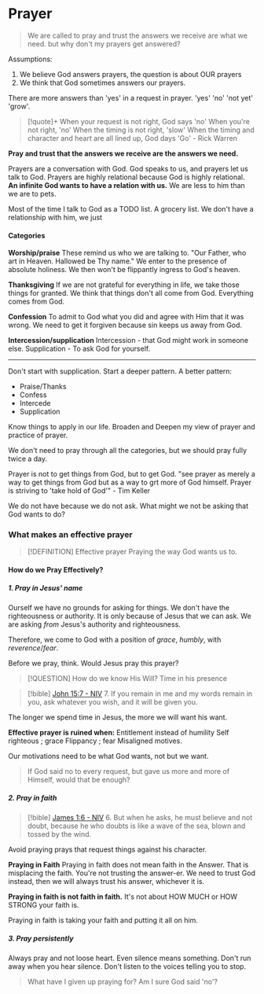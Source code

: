 # Prayer
> We are called to pray and trust the answers we receive are what we need. but why don't my prayers get answered? 

Assumptions: 
1. We believe God answers prayers, the question is about OUR prayers
2. We think that God sometimes answers our prayers.

There are more answers than 'yes' in a request in prayer. 'yes' 'no' 'not yet' 'grow'. 
> [!quote]+
> When your request is not right, God says 'no'
> When you're not right, 'no'
> When the timing is not right, 'slow'
> When the timing and character and heart are all lined up, God days 'Go'
 \- Rick Warren

**Pray and trust that the answers we receive are the answers we need.** 

Prayers are a conversation with God. God speaks to us, and prayers let us talk to God. Prayers are highly relational because God is highly relational. 
**An infinite God wants to have a relation with us.** 
We are less to him than we are to pets. 

Most of the time I talk to God as a TODO list. A grocery list. We don't have a relationship with him, we just 
#### Categories
**Worship/praise**
These remind us who we are talking to. "Our Father, who art in Heaven. Hallowed be Thy name." We enter to the presence of absolute holiness. We then won't be flippantly ingress to God's heaven. 

**Thanksgiving**
If we are not grateful for everything in life, we take those things for granted. We think that things don't all come from God. Everything comes from God. 

**Confession**
To admit to God what you did and agree with Him that it was wrong. We need to get it forgiven because sin keeps us away from God. 

**Intercession/supplication**
Intercession - that God might work in someone else. 
Supplication - To ask God for yourself. 

---
Don't start with supplication. Start a deeper pattern. 
A better pattern:
- Praise/Thanks
- Confess
- Intercede
- Supplication

Know things to apply in our life. 
Broaden and Deepen my view of prayer and practice of prayer. 

We don't need to pray through all the categories, but we should pray fully twice a day. 

Prayer is not to get things from God, but to get God. 
"see prayer as merely a way to get things from God but as a way to grt more of God himself. Prayer is striving to 'take hold of God'" - Tim Keller

We do not have because we do not ask. What might we not be asking that God wants to do?
### What makes an effective prayer
> [!DEFINITION] Effective prayer
> Praying the way God wants us to.

#### How do we Pray Effectively?
##### 1. Pray in Jesus' name
Ourself we have no grounds for asking for things. We don't have the righteousness or authority. It is only because of Jesus that we can ask. We are asking *from* Jesus's authority and righteousness. 

Therefore, we come to God with a position of *grace*, *humbly*, with *reverence*/*fear*. 

Before we pray, think. Would Jesus pray this prayer? 

> [!QUESTION] How do we know His Will? 
> Time in his presence

> [!bible] [John 15:7 - NIV](https://bolls.life/NIV/43/15/)
> 7. If you remain in me and my words remain in you, ask whatever you wish, and it will be given you.

The longer we spend time in Jesus, the more we will want his want. 

**Effective prayer is ruined when:** 
Entitlement instead of humility
Self righteous ; grace
Flippancy ; fear
Misaligned motives. 

Our motivations need to be what God wants, not but we want. 

> If God said no to every request, but gave us more and more of Himself, would that be enough?

##### 2. Pray in faith
> [!bible] [James 1:6 - NIV](https://bolls.life/NIV/59/1/)
> 6. But when he asks, he must believe and not doubt, because he who doubts is like a wave of the sea, blown and tossed by the wind.

Avoid praying prays that request things against his character. 

**Praying in Faith**
Praying in faith does not mean faith in the Answer. That is misplacing the faith. You're not trusting the answer-er. We need to trust God instead, then we will always trust his answer, whichever it is. 

**Praying in faith is not faith in faith.** 
It's not about HOW MUCH or HOW STRONG your faith is. 

Praying in faith is taking your faith and putting it all on him. 

##### 3. Pray persistently
Always pray and not loose heart. 
Even silence means something. Don't run away when you hear silence. Don't listen to the voices telling you to stop. 
> What have I given up praying for?
> Am I sure God said 'no'?